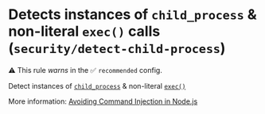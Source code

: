 # Detects instances of `child_process` & non-literal `exec()` calls (`security/detect-child-process`)

⚠️ This rule _warns_ in the ✅ `recommended` config.

<!-- end auto-generated rule header -->

Detect instances of [`child_process`](https://nodejs.org/api/child_process.html) & non-literal [`exec()`](https://nodejs.org/api/child_process.html#child_process_child_process_exec_command_options_callback)

More information: [Avoiding Command Injection in Node.js](../avoid-command-injection-node.md)
